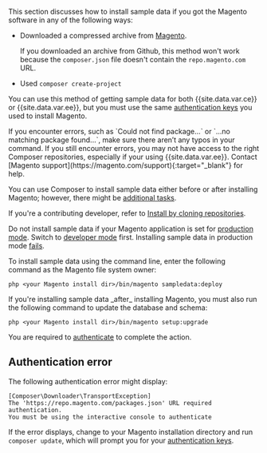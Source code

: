 <div markdown="1">

This section discusses how to install sample data if you got the Magento software in any of the following ways:

*   Downloaded a compressed archive from [Magento](https://magento.com/tech-resources/download).

    If you downloaded an archive from Github, this method won't work because the `composer.json` file doesn't contain the `repo.magento.com` URL.
*   Used `composer create-project`

You can use this method of getting sample data for both {{site.data.var.ce}} or {{site.data.var.ee}}, but you must use the same [authentication keys]({{page.baseurl}}/install-gde/prereq/connect-auth.html) you used to install Magento.

<div class="bs-callout bs-callout-info" id="info" markdown="1">
If you encounter errors, such as `Could not find package...` or `...no matching package found...`, make sure there aren’t any typos in your command. If you still encounter errors, you may not have access to the right Composer repositories, especially if your using {{site.data.var.ee}}. Contact [Magento support](https://magento.com/support){:target="&#95;blank"} for help.
</div>

You can use Composer to install sample data either before or after installing Magento; however, there might be [additional tasks]({{page.baseurl}}/install-gde/install/sample-data.html).

If you're a contributing developer, refer to [Install by cloning repositories]({{install-gde/install/sample-data-after-clone.html}}).

<div class="bs-callout bs-callout-warning">
    <p>Do not install sample data if your Magento application is set for <a href="{{page.baseurl}}/config-guide/bootstrap/magento-modes.html#production-mode">production mode</a>. Switch to <a href="{{page.baseurl}}/config-guide/bootstrap/magento-modes.html#developer-mode">developer mode</a> first. Installing sample data in production mode <a href="{{page.baseurl}}/install-gde/trouble/tshoot_sample-data.html#trouble-samp-prod">fails</a>.</p>
</div>

To install sample data using the command line, enter the following command as the Magento file system owner:

    php <your Magento install dir>/bin/magento sampledata:deploy

<div class="bs-callout bs-callout-warning" markdown="1">
If you're installing sample data _after_ installing Magento, you must also run the following command to update the database and schema:

	php <your Magento install dir>/bin/magento setup:upgrade
</div>

You are required to <a href="{{page.baseurl}}/install-gde/prereq/connect-auth.html">authenticate</a> to complete the action.

## Authentication error

The following authentication error might display:

    [Composer\Downloader\TransportException]
    The 'https://repo.magento.com/packages.json' URL required authentication.
    You must be using the interactive console to authenticate

If the error displays, change to your Magento installation directory and run `composer update`, which will prompt you for your <a href="{{page.baseurl}}/install-gde/prereq/connect-auth.html">authentication keys</a>.
